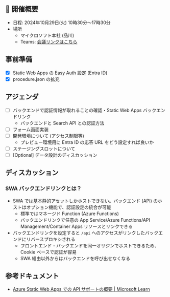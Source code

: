 ## 🚀 開催概要

- 日程: 2024年10月29日(火) 10時30分～17時30分
- 場所
  - マイクロソフト本社 (品川)
  - Teams: [会議リンクはこちら](https://teams.microsoft.com/l/meetup-join/19%3ameeting_MWYwNTY0MDMtZGU1ZC00MjhiLTgyYTUtYjRkMjk5MmExYjY4%40thread.v2/0?context=%7b%22Tid%22%3a%2272f988bf-86f1-41af-91ab-2d7cd011db47%22%2c%22Oid%22%3a%22e159a759-25b5-4aaf-96af-4e12f3d23747%22%7d)

## 事前準備

- [x] Static Web Apps の Easy Auth 設定 (Entra ID)
- [x] procedure.json の拡充

## アジェンダ

- [ ] バックエンドで認証情報が取れることの確認・Static Web Apps バックエンドリンク
  - バックエンドと Search API との認証方法
- [ ] フォーム画面実装
- [ ] 開発環境について (アクセス制限等)
  - プレビュー環境用に Entra ID の応答 URL をどう設定すれば良いか
- [ ] ステージングスロットについて
- [ ] [Optional] データ設計のディスカッション

## ディスカッション

### SWA バックエンドリンクとは？

- SWA では基本静的アセットしかホストできない。バックエンド (API) のホストはオプション機能で、認証設定の統合が可能
  - 標準ではマネージド Function (Azure Functions)
  - バックエンドリンクで任意の App Service/Azure Functions/API Management/Container Apps リソースとリンクできる
- バックエンドリンクを設定すると `/api` へのアクセスがリンクしたバックエンドにリバースプロキシされる
  - フロントエンド・バックエンドを同一オリジンでホストできるため、Cookie ベースで認証が容易
  - SWA 経由以外からはバックエンドを呼び出せなくなる

## 参考ドキュメント

- [Azure Static Web Apps での API サポートの概要 | Microsoft Learn](https://learn.microsoft.com/ja-jp/azure/static-web-apps/apis-overview)